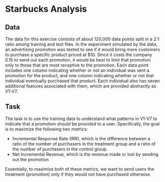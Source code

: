 # Starbucks Analysis


## Data
The data for this exercise consists of about 120,000 data points split in a 2:1 ratio among training and test files. In the experiment simulated by the data, an advertising promotion was tested to see if it would bring more customers to purchase a specific product priced at $10. Since it costs the company 0.15 to send out each promotion, it would be best to limit that promotion only to those that are most receptive to the promotion. Each data point includes one column indicating whether or not an individual was sent a promotion for the product, and one column indicating whether or not that individual eventually purchased that product. Each individual also has seven additional features associated with them, which are provided abstractly as V1-V7.

## Task
The task is to use the training data to understand what patterns in V1-V7 to indicate that a promotion should be provided to a user. Specifically, the goal is to maximize the following two metrics:
-  Incremental Response Rate (IRR), which is the difference between a ratio of the number of purchasers in the treatment group and a ratio of the number of purchasers in the control group.
- Net Incremental Revenue, which is the revenue made or lost by sending out the promotion

Essentially, to maximize both of these metrics, we want to send users the treatment (promotion) only if they
would not have purchased otherwise.

